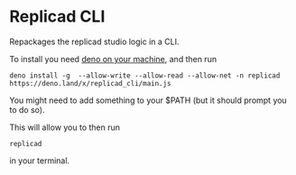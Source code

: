 # Replicad CLI

Repackages the replicad studio logic in a CLI. 

To install you need [deno on your machine](), and then run 


```
deno install -g  --allow-write --allow-read --allow-net -n replicad https://deno.land/x/replicad_cli/main.js
```

You might need to add something to your $PATH (but it should prompt you to do
so).

This will allow you to then run 

```
replicad
```

in your terminal.
